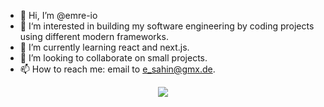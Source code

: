 - 👋 Hi, I’m @emre-io
- 👀 I‘m interested in building my software engineering by coding projects using different modern frameworks.
- 🌱 I’m currently learning react and next.js.
- 💞️ I’m looking to collaborate on small projects. 
- 📫 How to reach me: email to e_sahin@gmx.de.

<p align="center">
  <img src="https://komarev.com/ghpvc/?username=emre-io" />
</p>
